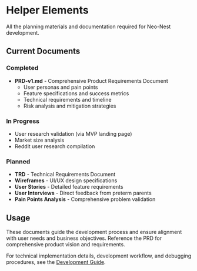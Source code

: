 # Helper Elements

All the planning materials and documentation required for Neo-Nest development.

## Current Documents

### Completed
- **PRD-v1.md** - Comprehensive Product Requirements Document
  - User personas and pain points
  - Feature specifications and success metrics
  - Technical requirements and timeline
  - Risk analysis and mitigation strategies

### In Progress
- User research validation (via MVP landing page)
- Market size analysis
- Reddit user research compilation

### Planned
- **TRD** - Technical Requirements Document
- **Wireframes** - UI/UX design specifications
- **User Stories** - Detailed feature requirements
- **User Interviews** - Direct feedback from preterm parents
- **Pain Points Analysis** - Comprehensive problem validation

## Usage

These documents guide the development process and ensure alignment with user needs and business objectives. Reference the PRD for comprehensive product vision and requirements.

For technical implementation details, development workflow, and debugging procedures, see the [Development Guide](../DEVELOPMENT-GUIDE.md).